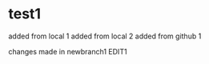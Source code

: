 # test1

added from local 1
added from local 2
added from github 1

changes made in newbranch1 EDIT1
